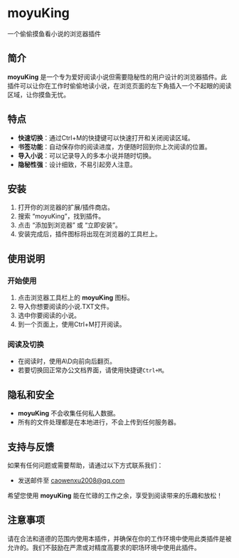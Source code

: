 # moyuKing
一个偷偷摸鱼看小说的浏览器插件

## 简介
**moyuKing** 是一个专为爱好阅读小说但需要隐秘性的用户设计的浏览器插件。此插件可以让你在工作时偷偷地读小说，在浏览页面的左下角插入一个不起眼的阅读区域，让你摸鱼无忧。

## 特点
- **快速切换**：通过Ctrl+M的快捷键可以快速打开和关闭阅读区域。
- **书签功能**：自动保存你的阅读进度，方便随时回到你上次阅读的位置。
- **导入小说**：可以记录导入的多本小说并随时切换。
- **隐秘性强**：设计细致，不易引起旁人注意。

## 安装
1. 打开你的浏览器的扩展/插件商店。
2. 搜索 “moyuKing”，找到插件。
3. 点击 “添加到浏览器” 或 “立即安装”。
4. 安装完成后，插件图标将出现在浏览器的工具栏上。

## 使用说明
### 开始使用
1. 点击浏览器工具栏上的 **moyuKing** 图标。
2. 导入你想要阅读的小说.TXT文件。
3. 选中你要阅读的小说。
4. 到一个页面上，使用Ctrl+M打开阅读。

### 阅读及切换
- 在阅读时，使用A\D向前向后翻页。
- 若要切换回正常办公文档界面，请使用快捷键`Ctrl+M`。


## 隐私和安全
- **moyuKing** 不会收集任何私人数据。
- 所有的文件处理都是在本地进行，不会上传到任何服务器。

## 支持与反馈
如果有任何问题或需要帮助，请通过以下方式联系我们：
- 发送邮件至 [caowenxu2008@qq.com](mailto:support@stealthynovelreader.com)

希望您使用 **moyuKing** 能在忙碌的工作之余，享受到阅读带来的乐趣和放松！

## 注意事项
请在合法和道德的范围内使用本插件，并确保在你的工作环境中使用此类插件是被允许的。我们不鼓励在严肃或对精度高要求的职场环境中使用此插件。
